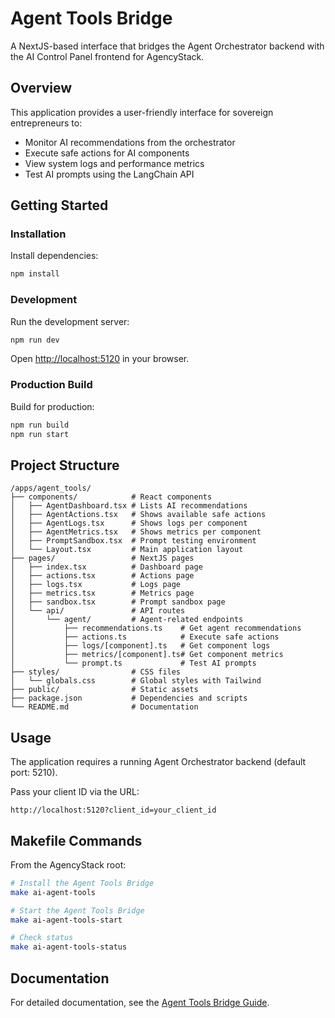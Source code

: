 # Agent Tools Bridge

A NextJS-based interface that bridges the Agent Orchestrator backend with the AI Control Panel frontend for AgencyStack.

## Overview

This application provides a user-friendly interface for sovereign entrepreneurs to:
- Monitor AI recommendations from the orchestrator
- Execute safe actions for AI components
- View system logs and performance metrics
- Test AI prompts using the LangChain API

## Getting Started

### Installation

Install dependencies:

```bash
npm install
```

### Development

Run the development server:

```bash
npm run dev
```

Open [http://localhost:5120](http://localhost:5120) in your browser.

### Production Build

Build for production:

```bash
npm run build
npm run start
```

## Project Structure

```
/apps/agent_tools/
├── components/            # React components
│   ├── AgentDashboard.tsx # Lists AI recommendations
│   ├── AgentActions.tsx   # Shows available safe actions
│   ├── AgentLogs.tsx      # Shows logs per component
│   ├── AgentMetrics.tsx   # Shows metrics per component
│   ├── PromptSandbox.tsx  # Prompt testing environment
│   └── Layout.tsx         # Main application layout
├── pages/                 # NextJS pages
│   ├── index.tsx          # Dashboard page
│   ├── actions.tsx        # Actions page
│   ├── logs.tsx           # Logs page
│   ├── metrics.tsx        # Metrics page
│   ├── sandbox.tsx        # Prompt sandbox page
│   └── api/               # API routes
│       └── agent/         # Agent-related endpoints
│           ├── recommendations.ts    # Get agent recommendations
│           ├── actions.ts            # Execute safe actions
│           ├── logs/[component].ts   # Get component logs
│           ├── metrics/[component].ts# Get component metrics
│           └── prompt.ts             # Test AI prompts
├── styles/                # CSS files
│   └── globals.css        # Global styles with Tailwind
├── public/                # Static assets
├── package.json           # Dependencies and scripts
└── README.md              # Documentation
```

## Usage

The application requires a running Agent Orchestrator backend (default port: 5210).

Pass your client ID via the URL:

```
http://localhost:5120?client_id=your_client_id
```

## Makefile Commands

From the AgencyStack root:

```bash
# Install the Agent Tools Bridge
make ai-agent-tools

# Start the Agent Tools Bridge
make ai-agent-tools-start

# Check status
make ai-agent-tools-status
```

## Documentation

For detailed documentation, see the [Agent Tools Bridge Guide](/docs/pages/ai/agent_tools.md).
